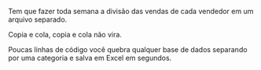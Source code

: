 Tem que fazer toda semana a divisão das vendas de cada vendedor em um arquivo separado.

Copia e cola, copia e cola não vira.

Poucas linhas de código você quebra qualquer base de dados separando por uma categoria e salva em Excel em segundos.